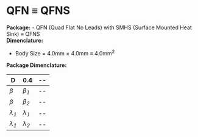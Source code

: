 # QFN ≡ QFNS
<b>Package:</b> - QFN (Quad Flat No Leads) with SMHS (Surface Mounted Heat Sink) ≡ QFNS</br>
<b>Dimenclature:</b></br>
- Body Size = 4.0mm × 4.0mm ≡ 4.0mm<sup>2</sup>


<b>Package Dimenclature:</b></br>

|D|0.4|--|
|--|--|--|
|<i>β<sub></sub></i>|<i>β<sub>1</sub></i>|--|
|<i>β<sub></sub></i>|<i>β<sub>2</sub></i>|--|
|<i>λ<sub>1</sub></i>|<i>λ<sub>1</sub></i>|--|
|<i>λ<sub>1</sub></i>|<i>λ<sub>2</sub></i>|--|
